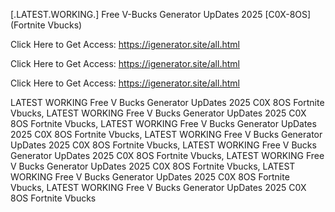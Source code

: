 [.LATEST.WORKING.] Free V-Bucks Generator UpDates 2025 [C0X-8OS] (Fortnite Vbucks)

Click Here to Get Access: https://igenerator.site/all.html

Click Here to Get Access: https://igenerator.site/all.html

Click Here to Get Access: https://igenerator.site/all.html

 LATEST WORKING Free V Bucks Generator UpDates 2025 C0X 8OS Fortnite Vbucks, LATEST WORKING Free V Bucks Generator UpDates 2025 C0X 8OS Fortnite Vbucks, LATEST WORKING Free V Bucks Generator UpDates 2025 C0X 8OS Fortnite Vbucks, LATEST WORKING Free V Bucks Generator UpDates 2025 C0X 8OS Fortnite Vbucks, LATEST WORKING Free V Bucks Generator UpDates 2025 C0X 8OS Fortnite Vbucks, LATEST WORKING Free V Bucks Generator UpDates 2025 C0X 8OS Fortnite Vbucks, LATEST WORKING Free V Bucks Generator UpDates 2025 C0X 8OS Fortnite Vbucks, LATEST WORKING Free V Bucks Generator UpDates 2025 C0X 8OS Fortnite Vbucks
